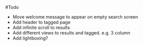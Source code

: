 #Todo

-   Move welcome message to appear on empty search screen
-   Add header to tagged page
-   Add infinite scroll to results
-   Add different views to results and tagged. e.g. 3 column
-   Add lightboxing?

